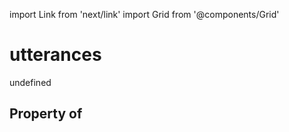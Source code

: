 import Link from 'next/link'
import Grid from '@components/Grid'

# utterances

undefined

## Property of



